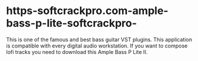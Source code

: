 # https-softcrackpro.com-ample-bass-p-lite-softcrackpro-
This is one of the famous and best bass guitar VST plugins. This application is compatible with every digital audio workstation. If you want to compose lofi tracks you need to download this Ample Bass P Lite II.
